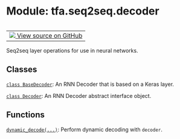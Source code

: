 <div itemscope itemtype="http://developers.google.com/ReferenceObject">
<meta itemprop="name" content="tfa.seq2seq.decoder" />
<meta itemprop="path" content="Stable" />
</div>

# Module: tfa.seq2seq.decoder


<table class="tfo-notebook-buttons tfo-api" align="left">

<td>
  <a target="_blank" href="https://github.com/tensorflow/addons/tree/r0.5/tensorflow_addons/seq2seq/decoder.py">
    <img src="https://www.tensorflow.org/images/GitHub-Mark-32px.png" />
    View source on GitHub
  </a>
</td></table>



Seq2seq layer operations for use in neural networks.

<!-- Placeholder for "Used in" -->


## Classes

[`class BaseDecoder`](../../tfa/seq2seq/BaseDecoder.md): An RNN Decoder that is based on a Keras layer.

[`class Decoder`](../../tfa/seq2seq/Decoder.md): An RNN Decoder abstract interface object.

## Functions

[`dynamic_decode(...)`](../../tfa/seq2seq/dynamic_decode.md): Perform dynamic decoding with `decoder`.

